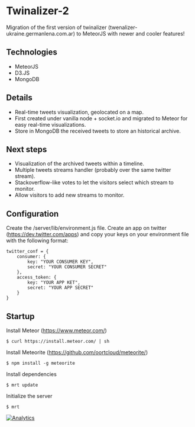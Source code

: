 Twinalizer-2
============

Migration of the first version of twinalizer (twenalizer-ukraine.germanlena.com.ar) to MeteorJS with newer and cooler features!

Technologies
------------

* MeteorJS
* D3.JS
* MongoDB

Details
--------

* Real-time tweets visualization, geolocated on a map.
* First created under vanilla node + socket.io and migrated to Meteor for easy real-time visualizations.
* Store in MongoDB the received tweets to store an historical archive.

Next steps
----------

* Visualization of the archived tweets  within a timeline.
* Multiple tweets streams handler (probably over the same twitter stream).
* Stackoverflow-like votes to let the visitors select which stream to monitor.
* Allow visitors to add new streams to monitor.

Configuration
-------------

Create the /server/lib/environment.js file.
Create an app on twitter (https://dev.twitter.com/apps) and copy your keys on your environment file with the following format:

```
twitter_conf = {
    consumer: {
        key: "YOUR CONSUMER KEY",
        secret: "YOUR CONSUMER SECRET"
    },
    access_token: {
        key: "YOUR APP KET",
        secret: "YOUR APP SECRET"
    }
}
```
Startup
-------

Install Meteor (https://www.meteor.com/)
```
$ curl https://install.meteor.com/ | sh
```

Install Meteorite (https://github.com/oortcloud/meteorite/)
```
$ npm install -g meteorite
```

Install dependencies
```
$ mrt update
```

Initialize the server
```
$ mrt
```


[![Analytics](https://ga-beacon.appspot.com/UA-51467836-1/glena/twinalizer-2)](http://germanlena.com.ar)

